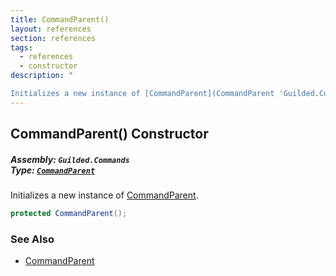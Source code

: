 ```yaml
---
title: CommandParent()
layout: references
section: references
tags:
  - references
  - constructor
description: "

Initializes a new instance of [CommandParent](CommandParent 'Guilded.Commands.CommandParent')."
---
```


## CommandParent() Constructor
##### **Assembly:** `Guilded.Commands`<br/>**Type:** [`CommandParent`](CommandParent 'Guilded.Commands.CommandParent')

Initializes a new instance of [CommandParent](CommandParent 'Guilded.Commands.CommandParent').

```csharp
protected CommandParent();
```

### See Also
- [CommandParent](CommandParent 'Guilded.Commands.CommandParent')